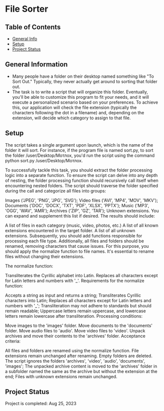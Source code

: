 # File Sorter


## Table of Contents
* [General Info](#general-information)
* [Setup](#setup)
* [Project Status](#project-status)


## General Information
- Many people have a folder on their desktop named something like "To Sort Out." Typically, they never actually get around to sorting that folder out.
- The task is to write a script that will organize this folder. Eventually, you'll be able to customize this program to fit your needs, and it will execute a personalized scenario based on your preferences. To achieve this, our application will check the file extension (typically the characters following the dot in a filename) and, depending on the extension, will decide which category to assign to that file.






## Setup
The script takes a single argument upon launch, which is the name of the folder it will sort. For instance, if the program file is named sort.py, to sort the folder /user/Desktop/Мотлох, you'd run the script using the command python sort.py /user/Desktop/Мотлох.

To successfully tackle this task, you should extract the folder processing logic into a separate function. To ensure the script can delve into any depth of nesting, the folder processing function should recursively call itself when encountering nested folders. The script should traverse the folder specified during the call and categorize all files into groups:

Images ('JPEG', 'PNG', 'JPG', 'SVG');
Video files ('AVI', 'MP4', 'MOV', 'MKV');
Documents ('DOC', 'DOCX', 'TXT', 'PDF', 'XLSX', 'PPTX');
Music ('MP3', 'OGG', 'WAV', 'AMR');
Archives ('ZIP', 'GZ', 'TAR');
Unknown extensions.
You can expand and supplement this list if desired.
The results should include:

A list of files in each category (music, video, photos, etc.)
A list of all known extensions encountered in the target folder.
A list of all unknown extensions.
Subsequently, you should add functions responsible for processing each file type.
Additionally, all files and folders should be renamed, removing characters that cause issues. For this purpose, you should apply the normalize function to file names. It's essential to rename files without changing their extensions.

The normalize function:

Transliterates the Cyrillic alphabet into Latin.
Replaces all characters except for Latin letters and numbers with '_'.
Requirements for the normalize function:

Accepts a string as input and returns a string;
Transliterates Cyrillic characters into Latin;
Replaces all characters except for Latin letters and numbers with '_';
Transliteration may not adhere to standards but should remain readable;
Uppercase letters remain uppercase, and lowercase letters remain lowercase after transliteration.
Processing conditions:

Move images to the 'images' folder.
Move documents to the 'documents' folder.
Move audio files to 'audio'.
Move video files to 'video'.
Unpack archives and move their contents to the 'archives' folder.
Acceptance criteria:

All files and folders are renamed using the normalize function.
File extensions remain unchanged after renaming.
Empty folders are deleted.
The script ignores the folders 'archives', 'video', 'audio', 'documents', 'images';
The unpacked archive content is moved to the 'archives' folder in a subfolder named the same as the archive but without the extension at the end;
Files with unknown extensions remain unchanged.



## Project Status
Project is completed: Aug 25, 2023




